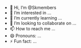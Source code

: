 - 👋 Hi, I’m @Skmembers
- 👀 I’m interested in ...
- 🌱 I’m currently learning ...
- 💞️ I’m looking to collaborate on ...
- 📫 How to reach me ...
- 😄 Pronouns: ...
- ⚡ Fun fact: ...

<!---
Skmembers/Skmembers is a ✨ special ✨ repository because its `README.md` (this file) appears on your GitHub profile.
You can click the Preview link to take a look at your changes.
--->
